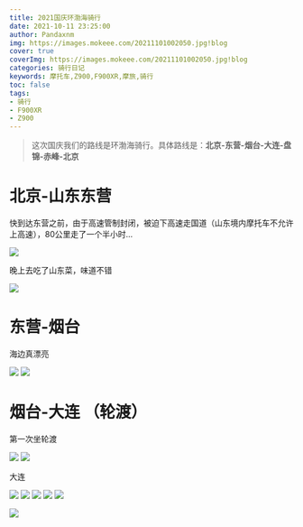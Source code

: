 ```yaml
---
title: 2021国庆环渤海骑行
date: 2021-10-11 23:25:00
author: Pandaxnm
img: https://images.mokeee.com/20211101002050.jpg!blog
cover: true
coverImg: https://images.mokeee.com/20211101002050.jpg!blog
categories: 骑行日记
keywords: 摩托车,Z900,F900XR,摩旅,骑行
toc: false
tags:
- 骑行
- F900XR
- Z900
---
```


> 这次国庆我们的路线是环渤海骑行。具体路线是：**北京-东营-烟台-大连-盘锦-赤峰-北京**

<!-- more -->

# 北京-山东东营
快到达东营之前，由于高速管制封闭，被迫下高速走国道（山东境内摩托车不允许上高速），80公里走了一个半小时...

![](https://images.mokeee.com/20211031234801.png!blog)

晚上去吃了山东菜，味道不错

![](https://images.mokeee.com/20211101000517.png!blog)

# 东营-烟台 

海边真漂亮

![](https://images.mokeee.com/20211101000724.png!blog)
![](https://images.mokeee.com/20211101000725.png!blog)

# 烟台-大连 （轮渡）

第一次坐轮渡

![](https://images.mokeee.com/20211031234754.JPG!blog)
![](https://images.mokeee.com/20211031234753.jpg!blog)

大连

![](https://images.mokeee.com/20211031234800.png!blog)
![](https://images.mokeee.com/20211031234759.png!blog)
![](https://images.mokeee.com/20211031234758.png!blog)
![](https://images.mokeee.com/20211031234756.jpg!blog)
![](https://images.mokeee.com/20211031234755.JPG!blog)

![](https://images.mokeee.com/20211031234752.PNG!blog)
